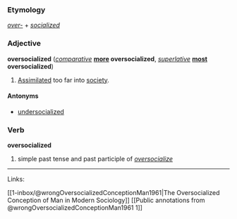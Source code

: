 ### Etymology

_[over-](https://en.wiktionary.org/wiki/over-#English "over-")_ +‎ _[socialized](https://en.wiktionary.org/wiki/socialized#English "socialized")_

### Adjective

**oversocialized** (_[comparative](https://en.wiktionary.org/wiki/Appendix:Glossary#comparative "Appendix:Glossary")_ **[more](https://en.wiktionary.org/wiki/more#English "more") oversocialized**, _[superlative](https://en.wiktionary.org/wiki/Appendix:Glossary#superlative "Appendix:Glossary")_ **[most](https://en.wiktionary.org/wiki/most#English "most") oversocialized**)

1.  [Assimilated](https://en.wiktionary.org/wiki/assimilate "assimilate") too far into [society](https://en.wiktionary.org/wiki/society "society").

#### Antonyms

-   [undersocialized](https://en.wiktionary.org/wiki/undersocialized#English "undersocialized")

### Verb

**oversocialized**

1.  simple past tense and past participle of _[oversocialize](https://en.wiktionary.org/wiki/oversocialize#English "oversocialize")_

---

Links:

[[1-inbox/@wrongOversocializedConceptionMan1961|The Oversocialized Conception of Man in Modern Sociology]]
[[Public annotations from @wrongOversocializedConceptionMan1961 1]]

